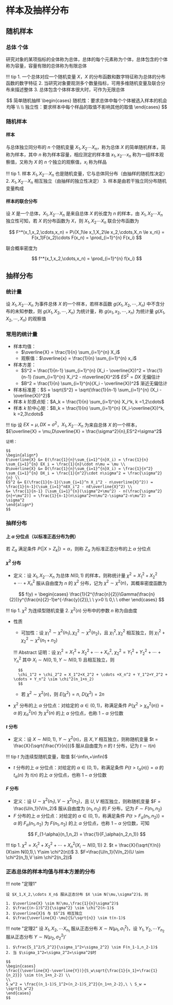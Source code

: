 # 样本及抽样分布

## 随机样本

### 总体 个体

研究对象的某项指标的全体称为总体，总体的每个元素称为个体，总体包含的个体称为容量，容量有限的总体称为有限总体

!!! tip
    1. 一个总体对应一个随机变量 $X$，$X$ 的分布函数和数字特征称为总体的分布函数的数字特征
    2. 当研究对象要观测多个数量指标，可用多维随机变量及联合分布来描述整体
    3. 总体包含个体样本很大时，可作为无限总体

$$
简单随机抽样 
\begin{cases} 
随机性：要求总体中每个个体被选入样本的机会均等 \\ \\
独立性：要求样本中每个样品的取值不影响其他的取值
\end{cases}
$$

### 随机样本

#### 样本

与总体独立同分布的 $n$ 个随机变量 $X_1,X_2 \cdots X_n$，称为总体 $X$ 的简单随机样本，简称为样本，其中 $n$ 称为样本容量，相应测定的样本值 $x_1,x_2\cdots x_n$ 称为一组样本观察值，又称为 $X$ 的 $n$ 个独立的观察值，$x_i$ 称为样品

!!! tip
    1. 样本 $X_1,X_2 \cdots X_n$ 也是随机变量，它与总体同分布（由抽样的随机性决定）
    2. $X_1,X_2 \cdots X_n$ 相互独立（由抽样的独立性决定）
    3. 样本是由若干独立同分布随机变量构成

#### 样本的联合分布

设 $X$ 是一个总体，$X_1,X_2 \cdots X_n$ 是来自总体 $X$ 的长度为 $n$ 的样本，由 $X_1,X_2 \cdots X_n$ 独立性可知，若 $X$  的分布函数为 $X$，则 $X_1,X_2\cdots X_n$ 联合分布函数为

$$
F^*(x_1,x_2,\cdots,x_n) = P\{X_1\le x_1,X_2\le x_2,\cdots,X_n \le x_n\} = F(x_1)F(x_2)\cdots F(x_n) = \prod_{i=1}^{n} F(x_i)
$$

联合概率密度为

$$
f^*(x_1,x_2,\cdots,x_n) = \prod_{i=1}^{n} f(x_i)
$$

## 抽样分布

### 统计量

设 $X_1,X_2\cdots X_n$ 为事件总体 $X$ 的一个样本，若样本函数 $g(X_1,X_2,\cdots,X_n)$  中不含分布的未知参数，则 $g(X_1,X_2,\cdots,X_n)$ 为统计量，称 $g(x_1,x_2,\cdots,x_n)$ 为统计量 $g(X_1,X_2,\cdots,X_n)$ 的观察值

### 常用的统计量

- 样本均值：
    - $\overline{X} = \frac{1}{n} \sum_{i=1}^{n} X_i$
    - 观察值：$\overline{x} = \frac{1}{n} \sum_{i=1}^{n} x_i$
- 样本方差：
    - $S^2 = \frac{1}{n-1} \sum_{i=1}^{n} (X_i - \overline{X})^2 = \frac{1}{n-1} (\sum_{i=1}^{n} X_i^2 - n\overline{X}^2)$    $ES^2 = DX$    无偏估计
    - $B^2 = \frac{1}{n} \sum_{i=1}^{n}(X_i - \overline{X})^2$    渐近无偏估计
- 样本标准差：$S = \sqrt{S^2} = \sqrt{\frac{1}{n-1} \sum_{i=1}^{n} (X_i - \overline{X})^2}$
- 样本 $k$ 阶原点矩：$A_k = \frac{1}{n} \sum_{i=1}^{n} X_i^k, k =1,2\cdots$
- 样本 $k$  阶中心矩：$B_k = \frac{1}{n} \sum_{i=1}^{n} (X_i-\overline{X})^k, k =2,3\cdots$

!!! tip
    设 $EX = \mu,DX = \sigma^2$，$X_1,X_2\cdots X_n$  为来自总体 $X$ 的一个样本，$E\overline{X} = \mu,D\overline{X} = \frac{\sigma^2}{n},ES^2=\sigma^2$ 

    证明：

    $$
    \begin{align*}
    E\overline{X} &= E(\frac{1}{n}\sum_{i=1}^{n}X_i) = \frac{1}{n} \sum_{i=1}^{n} EX_i = \frac{1}{n}\cdot n\mu = \mu \\
    D\overline{X} &= D(\frac{1}{n}\sum_{i=1}^{n}X_i) = \frac{1}{n^2} \sum_{i=1}^{n} DX_i = \frac{1}{n^2}\cdot n\sigma^2 = \frac{\sigma^2}{n} \\
    ES^2 &= E(\frac{1}{n-1}(\sum_{i=1}^n X_i^2 - n\overline{X}^2)) = \frac{1}{n-1}(\sum_{i=1}^nEX_i^2 - nE\overline{X}^2) \\
    &= \frac{1}{n-1} [\sum_{i=1}^{n}(\sigma^2+\mu^2) - n(\frac{\sigma^2}{n}+\mu^2)] = \frac{1}{n-1}(n\sigma^2+n\mu^2-\sigma^2-n\mu^2) = \sigma^2
    \end{align*}
    $$

### 抽样分布

#### 上 $\alpha$ 分位点（以标准正态分布为例）

若 $Z_\alpha$ 满足条件 $P\{|X > Z_k|\} = \alpha$，则称 $Z_\alpha$ 为标准正态分布的上 $\alpha$ 分位点

#### $\chi^2$ 分布

- 定义：设 $X_1,X_2\cdots X_n$ 为总体 $N(0,1)$ 的样本，则称统计量 $\chi^2 = X_1^2+X_2^2+\cdots+X_n^2$ 服从自由度为 $n$ 的 $\chi^2$ 分布，记为 $\chi^2 \sim \chi^2(n)$，其概率密度函数为

$$
f(y) = \begin{cases}
\frac{1}{2^{\frac{n}{2}}\Gamma(\frac{n}{2})}y^{\frac{n}{2}-1}e^{-\frac{y}{2}},\ \ y>0 \\
0,\ \ other
\end{cases}
$$

!!! tip
    1. $\chi^2$ 为连续型随机变量
    2. $\chi^2(n)$ 分布中的参数 $n$ 称为自由度


- 性质
    - 可加性：设 $\chi_1^2 \sim \chi^2(n_1),\chi_2^2 \sim \chi^2(n_2)$，且 $\chi_1^2,\chi_2^2$ 相互独立，则 $\chi_1^2 + \chi_2^2 \sim \chi^2(n_1+n_2)$
    
    !!! Abstract
        证明：设 $\chi_1^2 = X_1^2 + X_2^2 + \cdots+ X_n^2, \ \chi_2^2 = Y_1^2 + Y_2^2 + \cdots + Y^2_n$  其中 $X_i \sim N(0,1),Y \sim N(0,1)$ 且相互独立，则
        
        $$
        \chi_1^2 + \chi_2^2 = X_1^2+X_2^2 + \cdots +X_n^2 + Y_1^2+Y_2^2 + \cdots + Y_n^2 \sim \chi^2(n_1+n_2)
        $$
    
    - 若 $\chi^2 \sim \chi^2(n)$，则 $E(\chi^2) = n,\ D(\chi^2) = 2n$
- $\chi^2$  分布的上 $\alpha$ 分位点：对给定的 $\alpha \in (0,1)$，称满足条件 $P\{\chi^2 > \chi_{\alpha}^2(n)\} = \alpha$ 的 $\chi_{\alpha}^2(n)$ 为 $\chi^2(n)$ 的上 $\alpha$ 分位点，也称 $1-\alpha$ 分位数

#### $t$ 分布

- 定义：设 $X \sim N(0,1), \ Y \sim \chi^2(n)$，且 $X,Y$ 相互独立，则称随机变量 $t = \frac{X}{\sqrt{\frac{Y}{n}}}$ 服从自由度为 $n$ 的 $t$ 分布，记为 $t \sim t(n)$

!!! tip
    $t$ 为连续型随机变量，取值 $(-\infin,+\infin)$


- $t$ 分布的上 $\alpha$ 分位点：对给定的 $\alpha \in (0,1)$，称满足条件 $P\{t > t_{\alpha}(n)\} = \alpha$ 的 $t_{\alpha}(n)$ 为 $t(n)$ 的上 $\alpha$ 分位点，也称 $1-\alpha$ 分位数

#### $F$ 分布

- 定义：设 $U \sim \chi^2(n_1),V \sim \chi^2(n_2)$，且 $U,V$ 相互独立，则称随机变量 $F = \frac{U/n_1}{V/n_2}$ 服从自由度为 $(n_1,n_2)$ 的 $F$ 分布，记为 $F \sim F(n_1,n_2)$
- $F$ 分布的上 $\alpha$ 分位点：对给定的 $\alpha \in (0,1)$，称满足条件 $P\{t > F_{\alpha}(n_1,n_2)\} = \alpha$ 的 $F_{\alpha}(n_1,n_2)$ 为 $F(n_1,n_2)$ 的上 $\alpha$ 分位点，也称 $1-\alpha$ 分位数，可知

$$
F_{1-\alpha}(n_1,n_2) = \frac{1}{F_\alpha(n_2,n_1)}
$$

!!! tip
    1. $\chi^2 = X_1^2+X_2^2+\cdots+X_n^2(X_i \sim N(0,1))$
    2. $t = \frac{X}{\sqrt{Y/n}}(X\sim N(0,1),\ Y\sim \chi^2(n))$
    3. $F=\frac{U/n_1}{V/n_2}(U \sim \chi^2(n_1),V \sim \chi^2(n_2))$


### 正态总体的样本均值与样本方差的分布

!!! note "定理1"

    设 $X_1,X_2,\cdots X_n$ 服从正态分布 $X \sim N(\mu,\sigma^2)$，则

    1. $\overline{X} \sim N(\mu,\frac{1}{n}\sigma^2)$
    2. $\frac{(n-1)S^2}{\sigma^2} \sim \chi^2(n-1)$
    3. $\overline{X}$ 与 $S^2$ 相互独立
    4. $\frac{\overline{X}-\mu}{S/\sqrt{n}} \sim t(n-1)$

!!! note "定理2"
    设 $X_1,X_2,\cdots X_{n_1}$ 服从正态分布 $X \sim N(\mu_1,\sigma_1^2)$，设 $Y_1,Y_2,\cdots Y_{n_2}$ 服从正态分布 $Y \sim N(\mu_2,\sigma_2^2)$’

    1. $\frac{S_1^2/S_2^2}{\sigma_1^2+\sigma_2^2} \sim F(n_1-1,n_2-1)$
    2. 当 $\sigma_1^2=\sigma_2^2=\sigma^2$时

    $$
    \begin{cases}
    \frac{(\overline{X}-\overline{Y})}{S_w\sqrt{\frac{1}{n_1}+\frac{1}{n_2}}} \sim t(n_1+n_2-2) \\
    \\
    S_w^2 = \frac{(n_1-1)S_1^2+(n_2-1)S_2^2}{n_1+n_2-2},\ \ S_w = \sqrt{S_w^2}
    \end{cases}
    $$